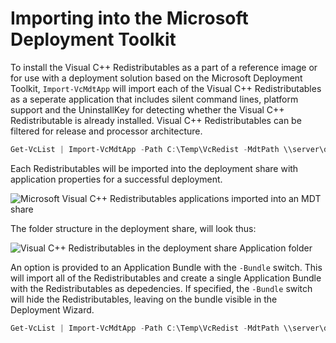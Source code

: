 # Importing into the Microsoft Deployment Toolkit

To install the Visual C++ Redistributables as a part of a reference image or for use with a deployment solution based on the Microsoft Deployment Toolkit, `Import-VcMdtApp` will import each of the Visual C++ Redistributables as a seperate application that includes silent command lines, platform support and the UninstallKey for detecting whether the Visual C++ Redistributable is already installed. Visual C++ Redistributables can be filtered for release and processor architecture.

```powershell
Get-VcList | Import-VcMdtApp -Path C:\Temp\VcRedist -MdtPath \\server\deployment
```

Each Redistributables will be imported into the deployment share with application properties for a successful deployment.

![Microsoft Visual C++ Redistributables applications imported into an MDT share](https://raw.githubusercontent.com/aaronparker/Install-VisualCRedistributables/master/images/MdtVisualCApplications.png)

The folder structure in the deployment share, will look thus:

![Visual C++ Redistributables in the deployment share Application folder](https://raw.githubusercontent.com/aaronparker/Install-VisualCRedistributables/master/images/MdtVisualCApplicationsFolder.PNG)

An option is provided to an Application Bundle with the `-Bundle` switch. This will import all of the Redistributables and create a single Application Bundle with the Redistributables as depedencies. If specified, the `-Bundle` switch will hide the Redistributables, leaving on the bundle visible in the Deployment Wizard.

```powershell
Get-VcList | Import-VcMdtApp -Path C:\Temp\VcRedist -MdtPath \\server\deployment -Bundle
```